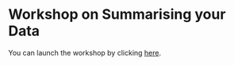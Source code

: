 # Workshop on Summarising your Data
 
You can launch the workshop by clicking [here](https://ajstewartlang.github.io/04_summarising_your_data/knitted_workshop/04_summarising_your_dat.html).
